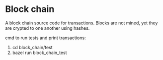 # Block chain

A block chain source code for transactions. Blocks are not mined, yet they are crypted to one another using hashes.

cmd to run tests and print transactions:
1. cd block_chain/test
1. bazel run block_chain_test
